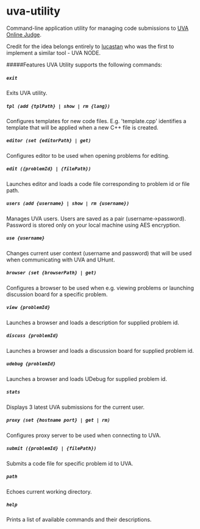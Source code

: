 # uva-utility
Command-line application utility for managing code submissions to [UVA Online Judge](https://uva.onlinejudge.org/).

Credit for the idea belongs entirely to [lucastan](https://github.com/lucastan/uva-node) who was the first to implement a similar tool - UVA NODE.

#####Features
UVA Utility supports the following commands:

##### ```exit```
Exits UVA utility.

##### ```tpl (add {tplPath} | show | rm {lang})```
Configures templates for new code files. E.g. 'template.cpp' identifies a template that will be applied when a new C++ file is created.

##### ```editor (set {editorPath} | get)```
Configures editor to be used when opening problems for editing.

##### ```edit ({problemId} | {filePath})```
Launches editor and loads a code file corresponding to problem id or file path.

##### ```users (add {username} | show | rm {username})```
Manages UVA users. Users are saved as a pair (username->password). Password is stored only on your local machine using AES encryption.

##### ```use {username}```
Changes current user context (username and password) that will be used when communicating with UVA and UHunt.

##### ```browser (set {browserPath} | get)```
Configures a browser to be used when e.g. viewing problems or launching discussion board for a specific problem.

##### ```view {problemId}```
Launches a browser and loads a description for supplied problem id.

##### ```discuss {problemId}```
Launches a browser and loads a discussion board for supplied problem id.

##### ```udebug {problemId}```
Launches a browser and loads UDebug for supplied problem id.

##### ```stats```
Displays 3 latest UVA submissions for the current user.

##### ```proxy (set {hostname port} | get | rm)```
Configures proxy server to be used when connecting to UVA.

##### ```submit ({problemId} | {filePath})```
Submits a code file for specific problem id to UVA.

##### ```path```
Echoes current working directory.

##### ```help```
Prints a list of available commands and their descriptions.
